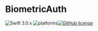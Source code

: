 # BiometricAuth

![Swift 3.0.x](https://img.shields.io/badge/Swift-3.0.x-orange.svg) ![platforms](https://img.shields.io/badge/platforms-iOS%20%7C%20OS%20X%20%7C%20-lightgrey.svg)[![GitHub license](https://img.shields.io/badge/license-MIT-blue.svg)](https://raw.githubusercontent.com/vasilenkoigor/BiometricAuth/master/LICENSE)

